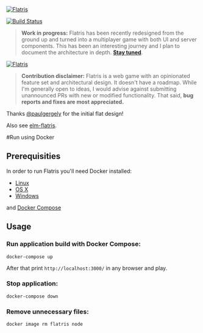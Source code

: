 [![Flatris](flatris.png)](https://flatris.space/)

[![Build Status](https://travis-ci.org/skidding/flatris.svg?branch=master)](https://travis-ci.org/skidding/flatris)

> **Work in progress:** Flatris has been recently redesigned from the ground up and turned into a multiplayer game with both UI and server components. This has been an interesting journey and I plan to document the architecture in depth. **[Stay tuned](https://twitter.com/skidding)**.

[![Flatris](flatris.gif)](https://flatris.space/)

> **Contribution disclaimer:** Flatris is a web game with an opinionated feature set and architectural design. It doesn't have a roadmap. While I'm generally open to ideas, I would advise against submitting unannounced PRs with new or modified functionality. That said, **bug reports and fixes are most appreciated.**

Thanks [@paulgergely](https://twitter.com/paulgergely) for the initial flat design!

Also see [elm-flatris](https://github.com/w0rm/elm-flatris).

#Run using Docker

## Prerequisities

In order to run Flatris you'll need Docker installed:

* [Linux](https://docs.docker.com/docker-for-mac/install/)
* [OS X](https://docs.docker.com/engine/install/#server)
* [Windows](https://docs.docker.com/docker-for-windows/install/)

and [Docker Compose](https://docs.docker.com/compose/install/#install-compose)

## Usage

### Run application build with Docker Compose:

```shell
docker-compose up
```

After that print `http://localhost:3000/` in any browser and play.

### Stop application:
```shell
docker-compose down
```

### Remove unnecessary files:
```shell
docker image rm flatris node
```
